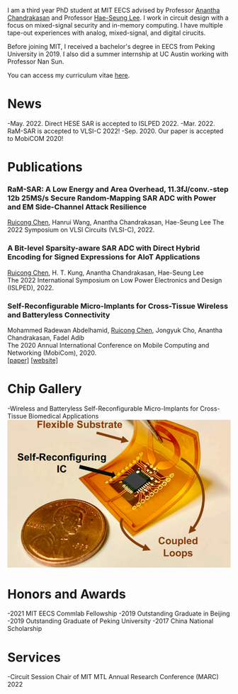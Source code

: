 I am a third year PhD student at MIT EECS advised by Professor [Anantha Chandrakasan](https://chandrakasan.mit.edu/) and Professor [Hae-Seung Lee](https://hslee.mit.edu/). I work in circuit design with a focus on mixed-signal security and in-memory computing. I have multiple tape-out experiences with analog, mixed-signal, and digital cirucits.

Before joining MIT, I received a bachelor's degree in EECS from Peking University in 2019. I also did a summer internship at UC Austin working with Professor Nan Sun.

You can access my curriculum vitae [here](misc/CV_Ruicong_Chen.pdf).

# News

-May. 2022. Direct HESE SAR is accepted to ISLPED 2022.
-Mar. 2022. RaM-SAR is accepted to VLSI-C 2022!
-Sep. 2020. Our paper is accepted to MobiCOM 2020!


# Publications

### **RaM-SAR: A Low Energy and Area Overhead, 11.3fJ/conv.-step 12b 25MS/s Secure Random-Mapping SAR ADC with Power and EM Side-Channel Attack Resilience**
<u>Ruicong Chen</u>, Hanrui Wang, Anantha Chandrakasan, Hae-Seung Lee 
The 2022 Symposium on VLSI Circuits (VLSI-C), 2022.  

### **A Bit-level Sparsity-aware SAR ADC with Direct Hybrid Encoding for Signed Expressions for AIoT Applications**
<u>Ruicong Chen</u>, H. T. Kung, Anantha Chandrakasan, Hae-Seung Lee  
The 2022 International Symposium on Low Power Electronics and Design (ISLPED), 2022.  

### **Self-Reconfigurable Micro-Implants for Cross-Tissue Wireless and Batteryless Connectivity**
Mohammed Radewan Abdelhamid, <u>Ruicong Chen</u>, Jongyuk Cho, Anantha Chandrakasan, Fadel Adib  
The 2020 Annual International Conference on Mobile Computing and Networking (MobiCom), 2020.  
[[paper]](http://www.mit.edu/~fadel/papers/umedic-paper.pdf) [[website]](https://www.media.mit.edu/projects/umedic/overview/)

# Chip Gallery

-Wireless and Batteryless Self-Reconfigurable Micro-Implants for Cross-Tissue Biomedical Applications
![Micro-Implants for Biomedical Applications](./images/MobiCOM20.png "Micro-Implants for Biomedical Applications")

# Honors and Awards

-2021 MIT EECS Commlab Fellowship
-2019 Outstanding Graduate in Beijing
-2019 Outstanding Graduate of Peking University
-2017 China National Scholarship

# Services

-Circuit Session Chair of MIT MTL Annual Research Conference (MARC) 2022

